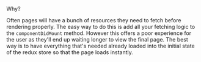 

Why?

Often pages will have a bunch of resources they need to fetch before rendering
properly. The easy way to do this is add all your fetching logic to the 
`componentDidMount` method. However this offers a poor experience for the user as 
they'll end up waiting longer to view the final page. The best way is to have
everything that's needed already loaded into the initial state of the redux
store so that the page loads instantly.



